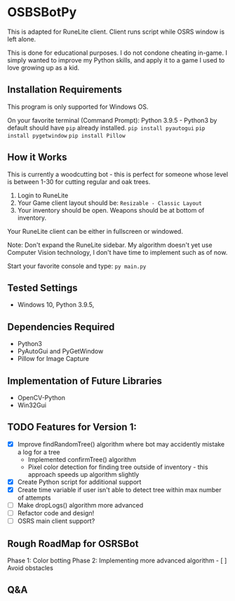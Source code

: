 # OSBSBotPy
This is adapted for RuneLite client. 
Client runs script while OSRS window is left alone.

This is done for educational purposes. I do not condone cheating in-game.
I simply wanted to improve my Python skills, and apply it to a game I used to love growing up as a kid.

## Installation Requirements
This program is only supported for Windows OS.

On your favorite terminal (Command Prompt):
Python 3.9.5 - Python3 by default should have `pip` already installed.
`pip install pyautogui`
`pip install pygetwindow`
`pip install Pillow`

## How it Works
This is currently a woodcutting bot - this is perfect for someone whose level is between 1-30 for cutting regular and oak trees.

1. Login to RuneLite
2. Your Game client layout should be: `Resizable - Classic Layout`
3. Your inventory should be open. Weapons should be at bottom of inventory.

Your RuneLite client can be either in fullscreen or windowed.

Note: Don't expand the RuneLite sidebar. 
My algorithm doesn't yet use Computer Vision technology, I don't have time to implement such as of now.

Start your favorite console and type: `py main.py`

## Tested Settings
- Windows 10, Python 3.9.5, 

## Dependencies Required
- Python3
- PyAutoGui and PyGetWindow
- Pillow for Image Capture

## Implementation of Future Libraries
- OpenCV-Python
- Win32Gui

## TODO Features for Version 1:
- [x] Improve findRandomTree() algorithm where bot may accidently mistake a log for a tree
    - Implemented confirmTree() algorithm
    - Pixel color detection for finding tree outside of inventory - this approach speeds up algorithm slightly 
- [x] Create Python script for additional support
- [x] Create time variable if user isn't able to detect tree within max number of attempts
- [ ] Make dropLogs() algorithm more advanced
- [ ] Refactor code and design!
- [ ] OSRS main client support?

## Rough RoadMap for OSRSBot
Phase 1: Color botting
Phase 2: Implementing more advanced algorithm
    - [ ] Avoid obstacles

## Q&A